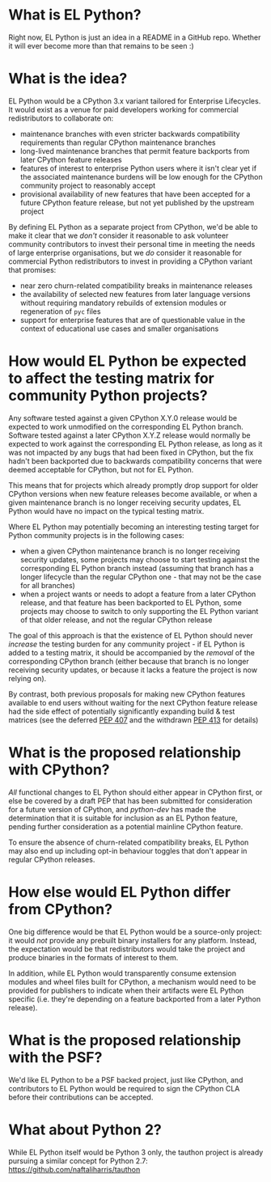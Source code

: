 # What is EL Python?

Right now, EL Python is just an idea in a README in a GitHub repo.
Whether it will ever become more than that remains to be seen :)

# What is the idea?

EL Python would be a CPython 3.x variant tailored for Enterprise Lifecycles. It would exist as a venue for
paid developers working for commercial redistributors to collaborate on:

- maintenance branches with even stricter backwards compatibility requirements than regular CPython
  maintenance branches
- long-lived maintenance branches that permit feature backports from later CPython feature releases 
- features of interest to enterprise Python users where it isn't clear yet if the associated maintenance
  burdens will be low enough for the CPython community project to reasonably accept
- provisional availability of new features that have been accepted for a future CPython feature release,
  but not yet published by the upstream project
 
By defining EL Python as a separate project from CPython, we'd be able to make it clear that we
*don't* consider it reasonable to ask volunteer community contributors to invest their personal time
in meeting the needs of large enterprise organisations, but we *do* consider it reasonable for
commercial Python redistributors to invest in providing a CPython variant that promises:

- near zero churn-related compatibility breaks in maintenance releases
- the availability of selected new features from later language versions without requiring
  mandatory rebuilds of extension modules or regeneration of `pyc` files
- support for enterprise features that are of questionable value in the context of educational
  use cases and smaller organisations

# How would EL Python be expected to affect the testing matrix for community Python projects?

Any software tested against a given CPython X.Y.0 release would be expected to work unmodified on the
corresponding EL Python branch. Software tested against a later CPython X.Y.Z release would normally
be expected to work against the corresponding EL Python release, as long as it was not impacted by
any bugs that had been fixed in CPython, but the fix hadn't been backported due to backwards
compatibility concerns that were deemed acceptable for CPython, but not for EL Python.

This means that for projects which already promptly drop support for older CPython versions when
new feature releases become available, or when a given maintenance branch is no longer receiving
security updates, EL Python would have no impact on the typical testing matrix.

Where EL Python may potentially becoming an interesting testing target for Python community projects
is in the following cases:

- when a given CPython maintenance branch is no longer receiving security updates, some projects
  may choose to start testing against the corresponding EL Python branch instead (assuming that
  branch has a longer lifecycle than the regular CPython one - that may not be the case for all
  branches)
- when a project wants or needs to adopt a feature from a later CPython release, and that feature
  has been backported to EL Python, some projects may choose to switch to only supporting the
  EL Python variant of that older release, and not the regular CPython release
 
The goal of this approach is that the existence of EL Python should never *increase* the testing
burden for any community project - if EL Python is added to a testing matrix, it should be
accompanied by the *removal* of the corresponding CPython branch (either because that branch is
no longer receiving security updates, or because it lacks a feature the project is now relying on).

By contrast, both previous proposals for making new CPython features available to end users without
waiting for the next CPython feature release had the side effect of potentially significantly
expanding build & test matrices (see the deferred [PEP 407](https://www.python.org/dev/peps/pep-0407/)
and the withdrawn [PEP 413](https://www.python.org/dev/peps/pep-0413/) for details)

# What is the proposed relationship with CPython?

*All* functional changes to EL Python should either appear in CPython first, or else be covered by a
draft PEP that has been submitted for consideration for a future version of CPython, and *python-dev*
has made the determination that it is suitable for inclusion as an EL Python feature, pending
further consideration as a potential mainline CPython feature.

To ensure the absence of churn-related compatibility breaks, EL Python may also end up including
opt-in behaviour toggles that don't appear in regular CPython releases.

# How else would EL Python differ from CPython?

One big difference would be that EL Python would be a source-only project: it would *not* provide
any prebuilt binary installers for any platform. Instead, the expectation would be that
redistributors would take the project and produce binaries in the formats of interest to them.

In addition, while EL Python would transparently consume extension modules and wheel files built
for CPython, a mechanism would need to be provided for publishers to indicate when their
artifacts were EL Python specific (i.e. they're depending on a feature backported from a later
Python release).

# What is the proposed relationship with the PSF?

We'd like EL Python to be a PSF backed project, just like CPython, and contributors to EL Python
would be required to sign the CPython CLA before their contributions can be accepted.

# What about Python 2?

While EL Python itself would be Python 3 only, the tauthon project is already pursuing a similar concept for Python 2.7: https://github.com/naftaliharris/tauthon
